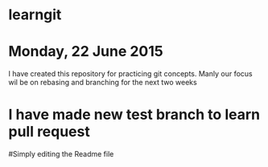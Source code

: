 # learngit
# Monday, 22 June 2015
I have created this repository for practicing git concepts. 
Manly our focus wil be on rebasing and branching for the next two weeks
# I have made new test branch to learn pull request
#Simply editing the Readme file
